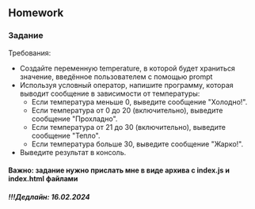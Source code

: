##  Homework

### Задание

Требования:
 - Создайте переменную temperature, в которой будет храниться значение, введённое пользователем с помощью prompt
 - Используя условный оператор, напишите программу, которая выводит сообщение в зависимости от температуры:
    - Если температура меньше 0, выведите сообщение "Холодно!".
    - Если температура от 0 до 20 (включительно), выведите сообщение "Прохладно".
    - Если температура от 21 до 30 (включительно), выведите сообщение "Тепло".
    - Если температура больше 30, выведите сообщение "Жарко!".
 - Выведите результат в консоль.


#### Важно: задание нужно прислать мне в виде архива с index.js и index.html файлами

##### !!!Дедлайн: 16.02.2024


